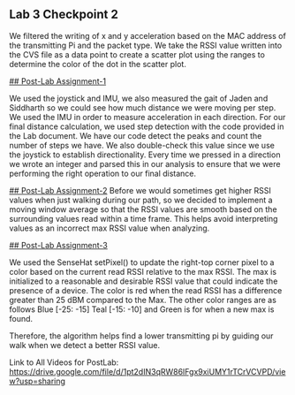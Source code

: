 ## Lab 3 Checkpoint 2

We filtered the writing of x and y acceleration based on the MAC address of the transmitting Pi and the packet type. We take the RSSI value written into the CVS file as a data point to create a scatter plot using the ranges to determine the color of the dot in the scatter plot. 

[## Post-Lab Assignment-1]((https://drive.google.com/file/d/16v-O4gIqP5yC7BiXP-hjdOC-9dGxQEk5/view?usp=sharing))

We used the joystick and IMU, we also measured the gait of Jaden and Siddharth so we could see how much distance we were moving per step. We used the IMU in order to measure acceleration in each direction. For our final distance calculation, we used step detection with the code provided in the Lab document. We have our code detect the peaks and count the number of steps we have. We also double-check this value since we use the joystick to establish directionality. Every time we pressed in a direction we wrote an integer and parsed this in our analysis to ensure that we were performing the right operation to our final distance.


[## Post-Lab Assignment-2]([url](https://drive.google.com/file/d/1pt2dIN3qRW86IFgx9xiUMY1rTCrVCVPD/view?usp=sharing))
Before we would sometimes get higher RSSI values when just walking during our path, so we decided to implement a moving window average so that the RSSI values are smooth based on the surrounding values read within a time frame. This helps avoid interpreting values as an incorrect max RSSI value when analyzing.


[## Post-Lab Assignment-3]([url](https://drive.google.com/file/d/1JLChsKw4Nk7-LSCiBSa1wfpJ0l1-Y09v/view?usp=sharing))

We used the SenseHat setPixel() to update the right-top corner pixel to a color based on the current read RSSI relative to the max RSSI. The max is initialized to a reasonable and desirable RSSI value that could indicate the presence of a device. The color is red when the read RSSI has a difference greater than 25 dBM compared to the Max. The other color ranges are as follows Blue [-25: -15] Teal [-15: -10] and Green is for when a new max is found. 

Therefore, the algorithm helps find a lower transmitting pi by guiding our walk when we detect a better RSSI value.


Link to All Videos for PostLab: https://drive.google.com/file/d/1pt2dIN3qRW86IFgx9xiUMY1rTCrVCVPD/view?usp=sharing
